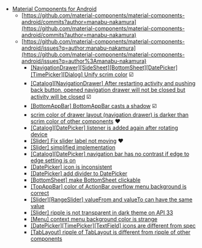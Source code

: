 - [Material Components for Android](https://github.com/material-components/material-components-android)
  - [https://github.com/material-components/material-components-android/commits?author=manabu-nakamura](https://github.com/material-components/material-components-android/commits?author=manabu-nakamura)
  - [https://github.com/material-components/material-components-android/issues?q=author:manabu-nakamura](https://github.com/material-components/material-components-android/issues?q=author%3Amanabu-nakamura)
    - [[NavigationDrawer][SideSheet][BottomSheet][DatePicker][TimePicker][Dialog] Unify scrim color](https://github.com/material-components/material-components-android/issues/3635) :ballot_box_with_check:
    - [[Catalog][NavigationDrawer] After restarting activity and pushing back button, opened navigation drawer will not be closed but activity will be closed](https://github.com/material-components/material-components-android/issues/3610) :ballot_box_with_check:
    - [[BottomAppBar] BottomAppBar casts a shadow](https://github.com/material-components/material-components-android/issues/2953) :ballot_box_with_check:
    - [scrim color of drawer layout (navigation drawer) is darker than scrim color of other components](https://issuetracker.google.com/issues/365245820) :hearts:
    - [[Catalog][DatePicker] listener is added again after rotating device](https://github.com/material-components/material-components-android/pull/4499)
    - [[Slider] Fix slider label not moving](https://github.com/material-components/material-components-android/pull/4364) :hearts:
    - [[Slider] simplified implementation](https://github.com/material-components/material-components-android/pull/4352)
    - [[Catalog][DatePicker] navigation bar has no contrast if edge to edge setting is on](https://github.com/material-components/material-components-android/issues/4501)
    - [[DatePicker] icon is inconsistent](https://github.com/material-components/material-components-android/issues/4485)
    - [[DatePicker] add divider to DatePicker](https://github.com/material-components/material-components-android/issues/4470)
    - [[BottomSheet] make BottomSheet clickable](https://github.com/material-components/material-components-android/pull/4351)
    - [[TopAppBar] color of ActionBar overflow menu background is correct](https://github.com/material-components/material-components-android/pull/4284)
    - [[Slider][RangeSlider] valueFrom and valueTo can have the same value](https://github.com/material-components/material-components-android/pull/4257)
    - [[Slider] ripple is not transparent in dark theme on API 33](https://github.com/material-components/material-components-android/issues/3988)
    - [[Menu] context menu background color is strange](https://github.com/material-components/material-components-android/issues/3969)
    - [[DatePicker][TimePicker][TextField] icons are different from spec](https://github.com/material-components/material-components-android/issues/3961)
    - [[TabLayout] ripple of TabLayout is different from ripple of other components](https://github.com/material-components/material-components-android/issues/3157)

<!--
## Hi there 👋

**manabu-nakamura/manabu-nakamura** is a ✨ _special_ ✨ repository because its `README.md` (this file) appears on your GitHub profile.

Here are some ideas to get you started:

- 🔭 I’m currently working on ...
- 🌱 I’m currently learning ...
- 👯 I’m looking to collaborate on ...
- 🤔 I’m looking for help with ...
- 💬 Ask me about ...
- 📫 How to reach me: ...
- 😄 Pronouns: ...
- ⚡ Fun fact: ...
-->
